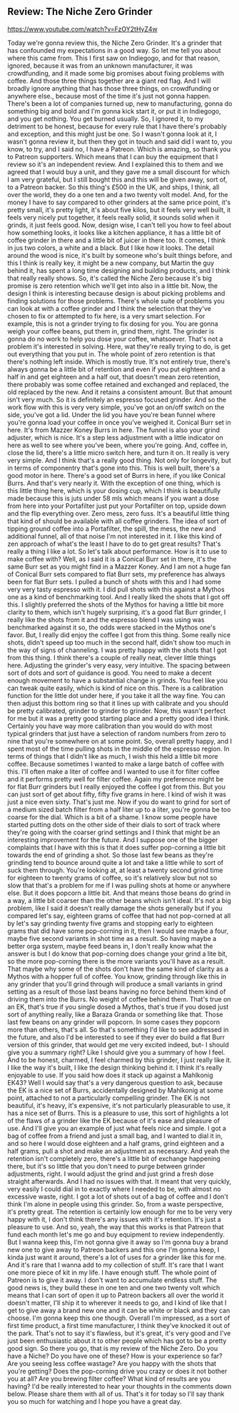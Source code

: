 ## Review: The Niche Zero Grinder

<https://www.youtube.com/watch?v=FzOY2tHyZ4w>

Today we're gonna review this,
the Niche Zero Grinder.
It's a grinder that has confounded
my expectations in a good way.
So let me tell you about
where this came from.
This I first saw on Indiegogo,
and for that reason,
ignored, because it was from
an unknown manufacturer,
it was crowdfunding,
and it made some big promises
about fixing problems with coffee.
And those three things
together are a giant red flag.
And I will broadly ignore anything
that has those three
things, on crowdfunding
or anywhere else., because most
of the time it's just not gonna happen.
There's been a lot of companies turned up,
new to manufacturing, gonna do something
big and bold and I'm gonna kick start it,
or put it in Indiegogo,
and you get nothing.
You get burned usually.
So, I ignored it, to my
detriment to be honest,
because for every rule that
I have there's probably
and exception, and this might just be one.
So I wasn't gonna look at it,
I wasn't gonna review it, but then
they got in touch and said did I want to,
you know, to try, and I
said no, I have a Patreon.
Which is amazing, so thank
you to Patreon supporters.
Which means that I can buy the equipment
that I review so it's
an independent review.
And I explained this to them and we agreed
that I would buy a unit, and they gave me
a small discount for
which I am very grateful,
but I still bought this and this will be
given away, sort of, to a Patreon backer.
So this thing's £500 in the UK,
and ships, I think, all over the world,
they do a one ten and a
two twenty volt model.
And, for the money I have to say compared
to other grinders at the same price point,
it's pretty small, it's pretty light,
it's about five kilos, but
it feels very well built,
it feels very nicely put together,
it feels really solid, it sounds solid
when it grinds, it just feels good.
Now, design wise, I can't tell you
how to feel about how something looks,
it looks like a kitchen appliance,
it has a little bit of
coffee grinder in there
and a little bit of juicer in there too.
It comes, I think in jus two
colors, a white and a black.
But I like how it looks.
The detail around the wood is nice,
it's built by someone
who's built things before,
and this I think is really key,
it might be a new company, but Martin
the guy behind it, has spent a long time
designing and building products,
and I think that really really shows.
So, it's called the Niche Zero
because it's big promise is zero retention
which we'll get into also in a little bit.
Now, the design I think is interesting
because design is about picking problems
and finding solutions for those problems.
There's whole suite of problems you can
look at with a coffee grinder and I think
the selection that they've chosen to fix
or attempted to fix here,
is a very smart selection.
For example, this is not a grinder
trying to fix dosing for you.
You are gonna weigh your coffee beans,
put them in, grind them, right.
The grinder is gonna do no work to help
you dose your coffee, whatsoever.
That's not a problem it's
interested in solving.
Here, wat they're really trying to do,
is get out everything that you put in.
The whole point of zero retention
is that there's nothing left inside.
Which is mostly true.
It's not entirely true, there's always
gonna be a little bit of retention
and even if you put eighteen and a half in
and get eighteen and a half out,
that doesn't mean zero retention,
there probably was some coffee retained
and exchanged and replaced,
the old replaced by the new.
And it retains a consistent amount.
But that amount isn't very much.
So it is definitely an
espresso focused grinder.
And so the work flow with this
is very very simple, you've got an on/off
switch on the side, you've got a lid.
Under the lid you have you're bean funnel
where you're gonna load your coffee
in once you've weighed it.
Conical Burr set in here.
It's from Mazzer Koney Burrs in here.
The funnel is also your grind
adjuster, which is nice.
It's a step less adjustment with a little
indicator on here as well to see
where you've been, where you're going.
And, coffee in, close the lid,
there's a little micro
switch here, and turn it on.
It really is very very simple.
And I think that's a really good thing.
Not only for longevity, but in terms
of componentry that's gone into this.
This is well built, there's
a good motor in here.
There's a good set of Burrs in here,
if you like Conical Burrs.
And that's very nearly it.
With the exception of one thing,
which is this little thing here,
which is your dosing cup,
which I think is beautifully made
because this is juts under 58 mls
which means if you want a dose
from here into your Portafilter
just put your Portafilter on top,
upside down and the flip everything over.
Zero mess, zero fuss.
It's a beautiful little
thing that kind of should
be available with all coffee grinders.
The idea of sort of tipping ground coffee
into a Portafilter, the spill, the mess,
the new and additional funnel,
all of that noise I'm
not interested in it.
I like this kind of zen approach of what's
the least I have to do
to get great results?
That's really a thing I like a lot.
So let's talk about performance.
How is it to use to make coffee with?
Well, as I said it is a Conical Burr set
in there, it's the same Burr set
as you might find in a Mazzer Koney.
And I am not a huge fan
of Conical Burr sets
compared to flat Burr sets, my preference
has always been for flat Burr sets.
I pulled a bunch of shots with this
and I had some very very
tasty espresso with it.
I did pull shots with this against
a Mythos one as a kind
of benchmarking tool.
And I really liked the
shots that I got off this.
I slightly preferred
the shots of the Mythos
for having a little bit
more clarity to them,
which isn't hugely surprising, it's a good
flat Burr grinder, I really like the shots
from it and the espresso blend I was using
was benchmarked against it so,
the odds were stacked in
the Mythos one's favor.
But, I really did enjoy the
coffee I got from this thing.
Some really nice shots, didn't speed
up too much in the
second half, didn't show
too much in the way of
signs of channeling.
I was pretty happy with the shots
that I got from this thing.
I think there's a couple of really
neat, clever little things here.
Adjusting the grinder's
very easy, very intuitive.
The spacing between sort of dots
and sort of guidance is good.
You need to make a decent enough
movement to have a
substantial change in grinds.
You feel like you can tweak quite easily,
which is kind of nice on this.
There is a calibration function
for the little dot under here,
if you take it all the way fine.
You can then adjust this bottom ring
so that it lines up with calibrate
and you should be pretty calibrated,
grinder to grinder to grinder.
Now, this wasn't perfect for me
but it was a pretty good starting place
and a pretty good idea I think.
Certainly you have way more calibration
than you would do with
most typical grinders
that just have a selection
of random numbers
from zero to nine that you're
somewhere on at some point.
So, overall pretty happy, and I spent
most of the time pulling shots
in the middle of the espresso region.
In terms of things that I didn't like
as much, I wish this held
a little bit more coffee.
Because sometimes I wanted to make
a large batch of coffee with this.
I'll often make a liter of coffee
and I wanted to use it for filter coffee
and it performs pretty
well for filter coffee.
Again my preference might
be for flat Burr grinders
but I really enjoyed the
coffee I got from this.
But you can just sort of get about
fifty, fifty five grams in here.
I kind of wish it was
just a nice even sixty.
That's just me.
Now if you do want to grind for sort of
a medium sized batch
filter from a half liter
up to a liter, you're gonna
be too coarse for the dial.
Which is a bit of a shame.
I know some people have
started putting dots
on the other side of their dials
to sort of track where they're going
with the coarser grind
settings and I think
that might be an interesting
improvement for the future.
And I suppose one of the bigger complaints
that I have with this is that it does
suffer pop-corning a little bit
towards the end of grinding a shot.
So those last few beans
as they're grinding
tend to bounce around quite a lot
and take a little while to
sort of suck them through.
You're looking at, at
least a twenty second
grind time for eighteen
to twenty grams of coffee,
so it's relatively slow but not
so slow that that's a problem for me
if I was pulling shots
at home or anywhere else.
But it does popcorn a little bit.
And that means those beans do grind
in a way, a little bit coarser
than the other beans which isn't ideal.
It's not a big problem, like I said
it doesn't really damage
the shots generally
but if you compared let's say,
eighteen grams of coffee that had not
pop-corned at all by let's say grinding
twenty five grams and stopping early
to eighteen grams that
did have some pop-corning
in it, then I would see maybe a four,
maybe five second variants
in shot time as a result.
So having maybe a better orga system,
maybe feed beans in, I don't really know
what the answer is but I do know
that pop-corning does change your grind
a lite bit, so the more
pop-corning there is
the more variants you'll have as a result.
That maybe why some of
the shots don't have
the same kind of clarity as a Mythos
with a hopper full of coffee.
You know, grinding through like this
in any grinder that you'll grind through
will produce a small
variants in grind setting
as a result of those last
beans having no force
behind them kind of driving
them into the Burrs.
No weight of coffee behind them.
That's true on an EK, that's true
if you single dosed a Mythos,
that's true if you dosed
just sort of anything really,
like a Baraza Granda
or something like that.
Those last few beans on
any grinder will popcorn.
In some cases they popcorn
more than others, that's all.
So that's something I'd like to see
addressed in the future, and also
I'd be interested to see if they ever
do build a flat Burr
version of this grinder,
that would get me very
excited indeed, but-
I should give you a summary right?
Like I should give you
a summary of how I feel.
And to be honest, charmed, I feel charmed
by this grinder, I just really like it.
I like the way it's built, I like
the design thinking behind it.
I think it's really enjoyable to use.
If you said how does it stack
up against a Mahlkonig EK43?
Well I would say that's a very dangerous
question to ask, because the EK is a nice
set of Burrs, accidentally designed
by Mahlkonig at some point, attached to
not a particularly compelling grinder.
The EK is not beautiful, it's heavy,
it's expensive, it's not particularly
pleasurable to use, it
has a nice set of Burrs.
This is a pleasure to use, this sort of
highlights a lot of the flaws of a grinder
like the EK because of it's
ease and pleasure of use.
And I'll give you an example of just
what feels nice and simple.
I got a bag of coffee from a friend
and just a small bag, and I wanted
to dial it in, and so here I would dose
eighteen and a half grams, grind
eighteen and a half grams, pull a shot
and make an adjustment as necessary.
And yeah the retention
isn't completely zero,
there's a little bit of
exchange happening there,
but it's so little that you don't need
to purge between grinder
adjustments, right.
I would adjust the grind and just grind
a fresh dose straight afterwards.
And I had no issues with that.
It meant that very quickly, very easily
I could dial in to exactly
where I needed to be,
with almost no excessive waste, right.
I got a lot of shots
out of a bag of coffee
and I don't think I'm alone
in people using this grinder.
So, from a waste perspective,
it's pretty great.
The retention is certainly
low enough for me
to be very very happy
with it, I don't think
there's any issues with it's retention.
It's just a pleasure to use.
And so, yeah, the way
that this works is that
Patreon that fund each
month let's me go and buy
equipment to review independently.
But I wanna keep this, I'm not gonna
give it away so I'm
gonna buy a brand new one
to give away to Patreon backers
and this one I'm gonna keep, I kinda
just want it around, there's a lot
of uses for a grinder like this for me.
And it's rare that I wanna
add to my collection of stuff.
It's rare that I want one
more piece of kit in my life.
I have enough stuff.
The whole point of Patreon
is to give it away.
I don't want to accumulate endless stuff.
The good news is, they build these in
one ten and one two twenty volt
which means that I can sort of open
it up to Patreon backers
all over the world
it doesn't matter, I'll ship it to
wherever it needs to go, and I kind of
like that I get to give
away a brand new one
and it can be white or
black and they can choose.
I'm gonna keep this one though.
Overall I'm impressed,
as a sort of first time
product, a first time manufacturer,
I think they've knocked
it out of the park.
That's not to say it's flawless,
but it's great, it's
very good and I've just
been enthusiastic about it to other people
which has got to be a pretty good sign.
So there you go, that is my
review of the Niche Zero.
Do you have a Niche?
Do you have one of these?
How is your experience so far?
Are you seeing less coffee wastage?
Are you happy with the
shots that you're getting?
Does the pop-corning drive you crazy
or does it not bother you at all?
Are you brewing filter coffee?
What kind of results are you having?
I'd be really interested to hear
your thoughts in the comments down below.
Please share them with all of us.
That's it for today so I'll say thank you
so much for watching and I
hope you have a great day.
